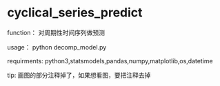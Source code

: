 # cyclical_series_predict
function：
对周期性时间序列做预测

usage：
python decomp_model.py

requirments:
python3,statsmodels,pandas,numpy,matplotlib,os,datetime

tip:
画图的部分注释掉了，如果想看图，要把注释去掉
